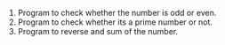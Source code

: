 1. Program to check whether the number is odd or even.
2. Program to check whether its a prime number or not.
3. Program to reverse and sum of the number.

